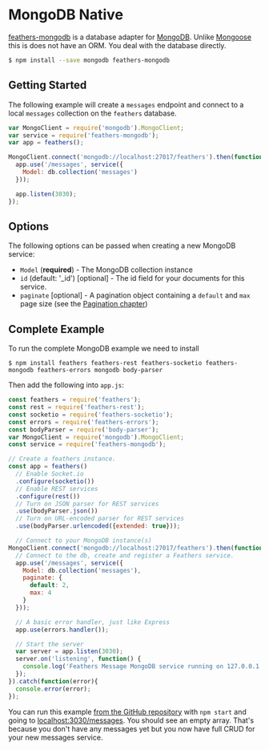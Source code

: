 # MongoDB Native

[feathers-mongodb](https://github.com/feathersjs/feathers-mongodb) is a database adapter for [MongoDB](https://www.mongodb.org/). Unlike [Mongoose](./mongoose.md) this is does not have an ORM. You deal with the database directly.

```bash
$ npm install --save mongodb feathers-mongodb
```

## Getting Started

The following example will create a `messages` endpoint and connect to a local `messages` collection on the `feathers` database.

```js
var MongoClient = require('mongodb').MongoClient;
var service = require('feathers-mongodb');
var app = feathers();

MongoClient.connect('mongodb://localhost:27017/feathers').then(function(db){
  app.use('/messages', service({
    Model: db.collection('messages')
  }));

  app.listen(3030);
});
```

## Options

The following options can be passed when creating a new MongoDB service:

- `Model` (**required**) - The MongoDB collection instance
- `id` (default: '_id') [optional] - The id field for your documents for this service.
- `paginate` [optional] - A pagination object containing a `default` and `max` page size (see the [Pagination chapter](pagination.md))

## Complete Example

To run the complete MongoDB example we need to install

```
$ npm install feathers feathers-rest feathers-socketio feathers-mongodb feathers-errors mongodb body-parser
```

Then add the following into `app.js`:

```js
const feathers = require('feathers');
const rest = require('feathers-rest');
const socketio = require('feathers-socketio');
const errors = require('feathers-errors');
const bodyParser = require('body-parser');
var MongoClient = require('mongodb').MongoClient;
const service = require('feathers-mongodb');

// Create a feathers instance.
const app = feathers()
  // Enable Socket.io
  .configure(socketio())
  // Enable REST services
  .configure(rest())
  // Turn on JSON parser for REST services
  .use(bodyParser.json())
  // Turn on URL-encoded parser for REST services
  .use(bodyParser.urlencoded({extended: true}));

  // Connect to your MongoDB instance(s)
MongoClient.connect('mongodb://localhost:27017/feathers').then(function(db){
  // Connect to the db, create and register a Feathers service.
  app.use('/messages', service({
    Model: db.collection('messages'),
    paginate: {
      default: 2,
      max: 4
    }
  }));

  // A basic error handler, just like Express
  app.use(errors.handler());

  // Start the server
  var server = app.listen(3030);
  server.on('listening', function() {
    console.log('Feathers Message MongoDB service running on 127.0.0.1:3030');
  });
}).catch(function(error){
  console.error(error);
});
```

You can run this example [from the GitHub repository](https://github.com/feathersjs/feathers-mongodb/blob/master/example/app.js) with `npm start` and going to [localhost:3030/messages](http://localhost:3030/messages). You should see an empty array. That's because you don't have any messages yet but you now have full CRUD for your new messages service.
